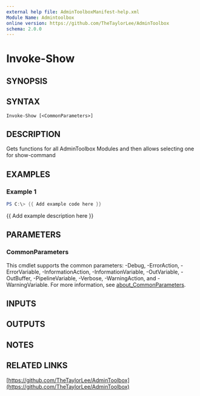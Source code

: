 ```yaml
---
external help file: AdminToolboxManifest-help.xml
Module Name: Admintoolbox
online version: https://github.com/TheTaylorLee/AdminToolbox
schema: 2.0.0
---
```


# Invoke-Show

## SYNOPSIS

## SYNTAX

```
Invoke-Show [<CommonParameters>]
```

## DESCRIPTION
Gets functions for all AdminToolbox Modules and then allows selecting one for show-command

## EXAMPLES

### Example 1
```powershell
PS C:\> {{ Add example code here }}
```

{{ Add example description here }}

## PARAMETERS

### CommonParameters
This cmdlet supports the common parameters: -Debug, -ErrorAction, -ErrorVariable, -InformationAction, -InformationVariable, -OutVariable, -OutBuffer, -PipelineVariable, -Verbose, -WarningAction, and -WarningVariable. For more information, see [about_CommonParameters](http://go.microsoft.com/fwlink/?LinkID=113216).

## INPUTS

## OUTPUTS

## NOTES

## RELATED LINKS

[https://github.com/TheTaylorLee/AdminToolbox](https://github.com/TheTaylorLee/AdminToolbox)

